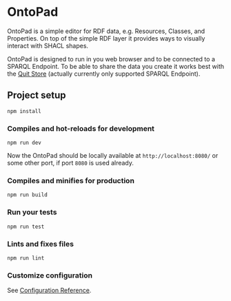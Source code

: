 # OntoPad

OntoPad is a simple editor for RDF data, e.g. Resources, Classes, and Properties. On top of the simple RDF layer it provides ways to visually interact with SHACL shapes.

OntoPad is designed to run in you web browser and to be connected to a SPARQL Endpoint. To be able to share the data you create it works best with the [Quit Store](https://github.com/AKSW/QuitStore) (actually currently only supported SPARQL Endpoint).


## Project setup
```
npm install
```

### Compiles and hot-reloads for development
```
npm run dev 
```

Now the OntoPad should be locally available at `http://localhost:8080/` or some other port, if port `8080` is used already.

### Compiles and minifies for production
```
npm run build
```

### Run your tests
```
npm run test
```

### Lints and fixes files
```
npm run lint
```

### Customize configuration
See [Configuration Reference](https://cli.vuejs.org/config/).
